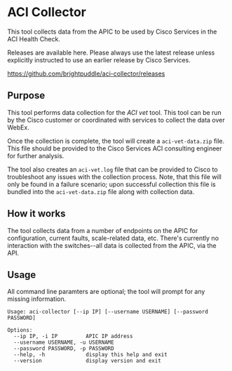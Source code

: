 # ACI Collector

This tool collects data from the APIC to be used by Cisco Services in the ACI Health Check.

Releases are available here. Please always use the latest release unless explicitly instructed to use an earlier release by Cisco Services.

https://github.com/brightpuddle/aci-collector/releases

## Purpose

This tool performs data collection for the *ACI vet* tool. This tool can be run by the Cisco customer or coordinated with services to collect the data over WebEx.

Once the collection is complete, the tool will create a `aci-vet-data.zip` file. This file should be provided to the Cisco Services ACI consulting engineer for further analysis.

The tool also creates an `aci-vet.log` file that can be provided to Cisco to troubleshoot any issues with the collection process. Note, that this file will only be found in a failure scenario; upon successful collection this file is bundled into the `aci-vet-data.zip` file along with collection data.

## How it works

The tool collects data from a number of endpoints on the APIC for configuration, current faults, scale-related data, etc. There's currently no interaction with the switches--all data is collected from the APIC, via the API.


## Usage

All command line paramters are optional; the tool will prompt for any missing information.

```
Usage: aci-collector [--ip IP] [--username USERNAME] [--password PASSWORD]

Options:
  --ip IP, -i IP         APIC IP address
  --username USERNAME, -u USERNAME
  --password PASSWORD, -p PASSWORD
  --help, -h             display this help and exit
  --version              display version and exit
```
